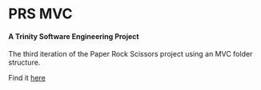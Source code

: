 # PRS MVC

#### A Trinity Software Engineering Project

The third iteration of the Paper Rock Scissors project using an MVC folder structure.

Find it [here](http://prs-sadi-ayesha.herokuapp.com/)
